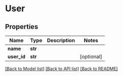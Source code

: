 # User

## Properties
Name | Type | Description | Notes
------------ | ------------- | ------------- | -------------
**name** | **str** |  | 
**user_id** | **str** |  | [optional] 

[[Back to Model list]](../README.md#documentation-for-models) [[Back to API list]](../README.md#documentation-for-api-endpoints) [[Back to README]](../README.md)

